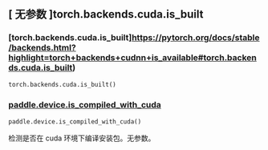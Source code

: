 ## [ 无参数 ]torch.backends.cuda.is_built

### [torch.backends.cuda.is_built]https://pytorch.org/docs/stable/backends.html?highlight=torch+backends+cudnn+is_available#torch.backends.cuda.is_built)
```python
torch.backends.cuda.is_built()
```

### [paddle.device.is_compiled_with_cuda](https://www.paddlepaddle.org.cn/documentation/docs/zh/api/paddle/device/is_compiled_with_cuda_cn.html#is-compiled-with-cuda)

```python
paddle.device.is_compiled_with_cuda()
```

检测是否在 cuda 环境下编译安装包。无参数。
